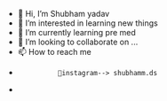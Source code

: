 - 👋 Hi, I’m Shubham yadav
- 👀 I’m interested in learning new things 
- 🌱 I’m currently learning pre med 
- 💞️ I’m looking to collaborate on ...
- 📫 How to reach me 
-               📸instagram--> shubhamm.ds
-               

<!---
SHUBHAM-YADAV-11/SHUBHAM-YADAV-11 is a ✨ special ✨ repository because its `README.md` (this file) appears on your GitHub profile.
You can click the Preview link to take a look at your changes.
--->
